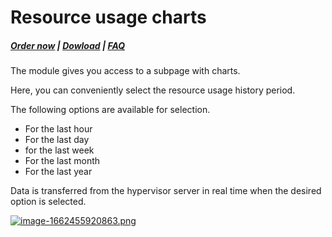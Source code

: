 # Resource usage charts

#####  [Order now](https://panel.puqcloud.com/index.php?rp=/store/whmcs-module-proxmox-kvm) | [Dowload](https://download.puqcloud.com/WHMCS/servers/PUQ_WHMCS-Proxmox-KVM/) | [FAQ](https://faq.puqcloud.com/)

The module gives you access to a subpage with charts.

Here, you can conveniently select the resource usage history period.

The following options are available for selection.

- For the last hour
- For the last day
- for the last week
- For the last month
- For the last year

Data is transferred from the hypervisor server in real time when the desired option is selected.

[![image-1662455920863.png](https://doc.puq.info/uploads/images/gallery/2022-09/scaled-1680-/image-1662455920863.png)](https://doc.puq.info/uploads/images/gallery/2022-09/image-1662455920863.png)